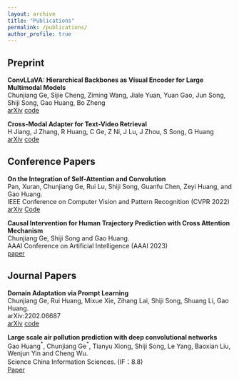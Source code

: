 ```yaml
---
layout: archive
title: "Publications"
permalink: /publications/
author_profile: true
---
```


<!-- {% if author.googlescholar %}
  You can also find my articles on <u><a href="{{author.googlescholar}}">my Google Scholar profile</a>.</u>
{% endif %}

{% include base_path %}

{% for post in site.publications reversed %}
  {% include archive-single.html %}
{% endfor %} -->


## Preprint

**ConvLLaVA: Hierarchical Backbones as Visual Encoder for Large Multimodal Models**\
Chunjiang Ge, Sijie Cheng, Ziming Wang, Jiale Yuan, Yuan Gao, Jun Song, Shiji Song, Gao Huang, Bo Zheng \
[arXiv](https://arxiv.org/abs/2405.15738) [code](https://github.com/alibaba/conv-llava)

**Cross-Modal Adapter for Text-Video Retrieval**\
H Jiang, J Zhang, R Huang, C Ge, Z Ni, J Lu, J Zhou, S Song, G Huang \
[arXiv](https://arXiv.org/abs/2211.09623) [code](https://github.com/LeapLabTHU/Cross-Modal-Adapter)

## Conference Papers

**On the Integration of Self-Attention and Convolution**\
Pan, Xuran, Chunjiang Ge, Rui Lu, Shiji Song, Guanfu Chen, Zeyi Huang, and Gao Huang.  \
IEEE Conference on Computer Vision and Pattern Recognition (CVPR 2022)\
[arXiv](https://arxiv.org/abs/2111.14556) [Code](https://github.com/leaplabthu/acmix)

**Causal Intervention for Human Trajectory Prediction with Cross Attention Mechanism**\
Chunjiang Ge, Shiji Song and Gao Huang. \
AAAI Conference on Artificial Intelligence (AAAI 2023)\
[paper](https://ojs.aaai.org/index.php/AAAI/article/view/25142)

## Journal Papers

**Domain Adaptation via Prompt Learning**\
Chunjiang Ge, Rui Huang, Mixue Xie, Zihang Lai, Shiji Song, Shuang Li, Gao Huang.  \
arXiv:2202.06687 \
[arXiv](https://arxiv.org/abs/2202.06687) [code](https://github.com/LeapLabTHU/DAPrompt)

**Large scale air pollution prediction with deep convolutional networks**\
Gao Huang$^\ast$, Chunjiang Ge$^\ast$, Tianyu Xiong, Shiji Song, Le Yang, Baoxian Liu, Wenjun Yin and Cheng Wu.  \
Science China Information Sciences. (IF：8.8) \
[Paper](https://link.springer.com/article/10.1007/s11432-020-2951-1)